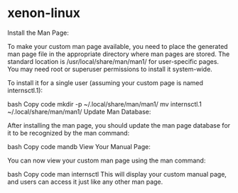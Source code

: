 # xenon-linux

Install the Man Page:

To make your custom man page available, you need to place the generated man page file in the appropriate directory where man pages are stored. The standard location is /usr/local/share/man/man1/ for user-specific pages. You may need root or superuser permissions to install it system-wide.

To install it for a single user (assuming your custom page is named internsctl.1):

bash
Copy code
mkdir -p ~/.local/share/man/man1/
mv internsctl.1 ~/.local/share/man/man1/
Update Man Database:

After installing the man page, you should update the man page database for it to be recognized by the man command:

bash
Copy code
mandb
View Your Manual Page:

You can now view your custom man page using the man command:

bash
Copy code
man internsctl
This will display your custom manual page, and users can access it just like any other man page.
